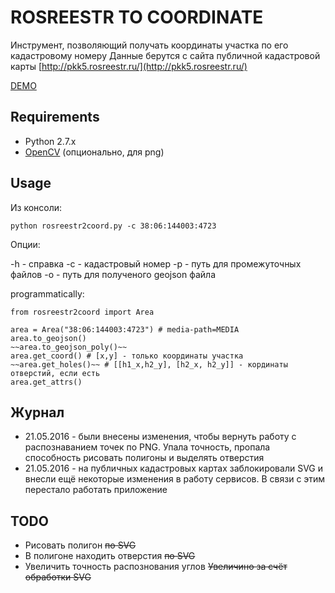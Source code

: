 ROSREESTR TO COORDINATE
=======================
Инструмент, позволяющий получать координаты участка по его кадастровому номеру
Данные берутся с сайта публичной кадастровой карты [http://pkk5.rosreestr.ru/](http://pkk5.rosreestr.ru/)

[DEMO](http://geonote.ru/pkk/)

## Requirements

* Python 2.7.x
* [OpenCV](http://opencv.org/) (опционально, для png)

## Usage

Из консоли:

    python rosreestr2coord.py -c 38:06:144003:4723
    
Опции:

  -h - справка
  -c - кадастровый номер
  -p - путь для промежуточных файлов
  -o - путь для полученого geojson файла
    
programmatically:
    
    from rosreestr2coord import Area
        
    area = Area("38:06:144003:4723") # media-path=MEDIA
    area.to_geojson()
    ~~area.to_geojson_poly()~~
    area.get_coord() # [x,y] - только координаты участка
    ~~area.get_holes()~~ # [[h1_x,h2_y], [h2_x, h2_y]] - кординаты отверстий, если есть
    area.get_attrs()
    
## Журнал
* 21.05.2016 - были внесены изменения, чтобы вернуть работу с распознаванием точек по PNG. Упала точность, пропала способность рисовать полигоны и выделять отверстия
* 21.05.2016 - на публичных кадастровых картах заблокировали SVG и внесли ещё некоторые изменения в работу сервисов. В связи с этим перестало работать приложение

## TODO

* Рисовать полигон ~~по SVG~~
* В полигоне находить отверстия ~~по SVG~~
* Увеличить точность распознования углов ~~Увеличино за счёт обработки SVG~~
